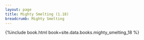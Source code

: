 ```yaml
---
layout: page
title: Mighty Smelting (1.18)
breadcrumb: Mighty Smelting
---
```


{%include book.html book=site.data.books.mighty_smelting_18 %}
